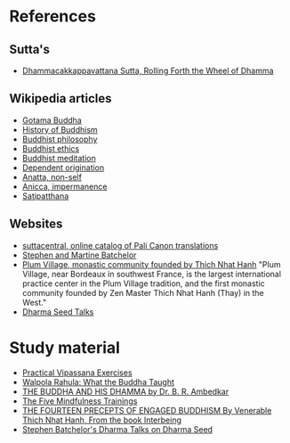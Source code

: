 # References

## Sutta's

- [Dhammacakkappavattana Sutta,  Rolling Forth the Wheel of Dhamma][wheel]

[wheel]: https://suttacentral.net/sn56.11 "Rolling Forth the Wheel of Dhamma"

## Wikipedia articles

- [Gotama Buddha][gotama]
- [History of Buddhism][history]
- [Buddhist philosophy][philosophy]
- [Buddhist ethics][ethics]
- [Buddhist meditation][meditation]
- [Dependent origination][dependent]
- [Anatta, non-self][anatta]
- [Anicca, impermanence][anicca]
- [Satipatthana][satipatthana]

[gotama]: https://en.wikipedia.org/wiki/Gautama_Buddha "Wikipedia page for Gautama Buddha"
[history]: https://en.wikipedia.org/wiki/History_of_Buddhism "Wikipedia page for History of Buddhism"
[philosophy]: https://en.wikipedia.org/wiki/Buddhist_philosophy "Wikipedia page for Buddhist philosophy"
[meditation]: https://en.wikipedia.org/wiki/Buddhist_meditation "Wikipedia pager for Buddhist meditation"
[dependent]: https://en.wikipedia.org/wiki/Prat%C4%ABtyasamutp%C4%81da "Wikipedia page for dependent origination"
[anatta]: https://en.wikipedia.org/wiki/Anatta "Wikipedia page for Anatta"
[anicca]: https://en.wikipedia.org/wiki/Impermanence "Wikipedia page for Anicca"
[ethics]: https://en.wikipedia.org/wiki/Buddhist_ethics "Wikipedia page for Buddhist ethics"
[satipatthana]: https://en.wikipedia.org/wiki/Satipatthana "Wikipedia page for Satipatthana, arousing of mindfulness"

## Websites

- [suttacentral, online catalog of Pali Canon translations](https://suttacentral.net/ "online catalog of Pali Canon translations")
- [Stephen and Martine Batchelor](https://www.stephenbatchelor.org/index.php/en/ "Website of Stephen and Martine Batchelor")
- [Plum Village, monastic community founded by Thich Nhat Hanh](https://plumvillage.org/) "Plum Village, near Bordeaux in southwest France, is the largest international practice center in the Plum Village tradition, and the first monastic community founded by Zen Master Thich Nhat Hanh (Thay) in the West."
- [Dharma Seed Talks](https://www.dharmaseed.org/talks "Publicly available Dharma talks")

# Study material

- [Practical Vipassana Exercises](http://www.buddhanet.net/pdf_file/mahasit1.pdf)
- [Walpola Rahula: What the Buddha Taught](https://sites.google.com/site/rahulawhatthebuddha/)
- [THE BUDDHA AND HIS DHAMMA by Dr. B. R. Ambedkar](http://www.columbia.edu/itc/mealac/pritchett/00ambedkar/ambedkar_buddha/index.html)
- [The Five Mindfulness Trainings](https://plumvillage.org/mindfulness-practice/the-5-mindfulness-trainings/)
- [THE FOURTEEN PRECEPTS OF ENGAGED BUDDHISM By Venerable Thich Nhat Hanh, From the book Interbeing](http://viewonbuddhism.org/resources/14_precepts.html)
- [Stephen Batchelor's Dharma Talks on Dharma Seed](https://www.dharmaseed.org/teacher/169/ "Stephen Batchelor's Dharma Talks on Dharma Seed")
